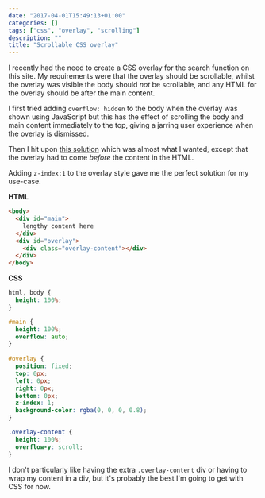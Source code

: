 ```yaml
---
date: "2017-04-01T15:49:13+01:00"
categories: []
tags: ["css", "overlay", "scrolling"]
description: ""
title: "Scrollable CSS overlay"
---
```


I recently had the need to create a CSS overlay for the search function on this site. My requirements were that the overlay should be scrollable, whilst the overlay was visible the body should *not* be scrollable, and any HTML for the overlay should be after the main content.

I first tried adding `overflow: hidden` to the body when the overlay was shown using JavaScript but this has the effect of scrolling the body and main content immediately to the top, giving a jarring user experience when the overlay is dismissed.

Then I hit upon [this solution](http://www.luxiyalu.com/playground/overlay/) which was almost what I wanted, except that the overlay had to come *before* the content in the HTML. 

Adding `z-index:1` to the overlay style gave me the perfect solution for my use-case.

**HTML**

```html
<body>
  <div id="main">
    lengthy content here
  </div>
  <div id="overlay">
    <div class="overlay-content"></div>
  </div>
</body>
```

**CSS**

```css
html, body {
  height: 100%;
}

#main {
  height: 100%;
  overflow: auto;
}
               
#overlay {
  position: fixed;
  top: 0px;
  left: 0px;
  right: 0px;
  bottom: 0px;
  z-index: 1;
  background-color: rgba(0, 0, 0, 0.8);
}

.overlay-content {
  height: 100%;
  overflow-y: scroll;
}
```

I don't particularly like having the extra `.overlay-content` div or having to wrap my content in a div, but it's probably the best I'm going to get with CSS for now.
